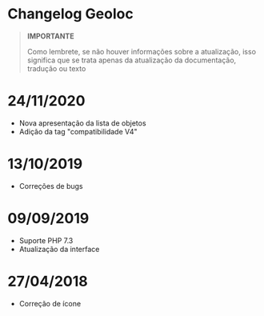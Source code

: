 # Changelog Geoloc

>**IMPORTANTE**
>
>Como lembrete, se não houver informações sobre a atualização, isso significa que se trata apenas da atualização da documentação, tradução ou texto

# 24/11/2020

- Nova apresentação da lista de objetos
- Adição da tag "compatibilidade V4"

# 13/10/2019

- Correções de bugs

# 09/09/2019

- Suporte PHP 7.3
- Atualização da interface

# 27/04/2018

- Correção de ícone

